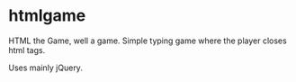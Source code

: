 # htmlgame
HTML the Game, well a game. Simple typing game where the player closes html tags.

Uses mainly jQuery.
